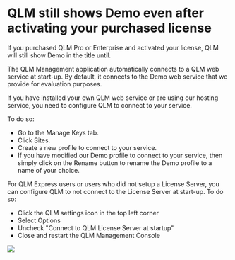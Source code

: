 # QLM still shows Demo even after activating your purchased license

If you purchased QLM Pro or Enterprise and activated your license, QLM will still show Demo in the title until.

The QLM Management application automatically connects to a QLM web service at start-up. By default, it connects to the Demo web service that we provide for evaluation purposes.

If you have installed your own QLM web service or are using our hosting service, you need to configure QLM to connect to your service.

To do so:

* Go to the Manage Keys tab.
* Click Sites.
* Create a new profile to connect to your service.
* If you have modified our Demo profile to connect to your service, then simply click on the Rename button to rename the Demo profile to a name of your choice.

&#x20;

For QLM Express users or users who did not setup a License Server, you can configure QLM to not connect to the License Server at start-up. To do so:

* Click the QLM settings icon in the top left corner&#x20;
* Select Options
* Uncheck "Connect to QLM License Server at startup"
* Close and restart the QLM Management Console

&#x20;

![](https://support.soraco.co/hc/article\_attachments/115018309663/mceclip1.png)
